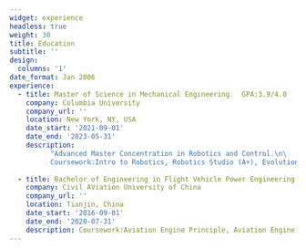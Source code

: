 ```yaml
---
widget: experience
headless: true
weight: 30
title: Education
subtitle: ''
design:
  columns: '1'
date_format: Jan 2006
experience:
  - title: Master of Science in Mechanical Engineering   GPA:3.9/4.0
    company: Columbia University
    company_url: ''
    location: New York, NY, USA
    date_start: '2021-09-01'
    date_end: '2023-05-31'
    description: 
          "Advanced Master Concentration in Robotics and Control.\n\
          Coursework:Intro to Robotics, Robotics Studio (A+), Evolution Algorithm, Data Science, Robot Learning, Deep Learning (A+), Natural Language Processing, Reinforcement Learning (In progress)"
        
  - title: Bachelor of Engineering in Flight Vehicle Power Engineering   GPA:3.7/4.0
    company: Civil AViation University of China
    company_url: ''
    location: Tianjin, China
    date_start: '2016-09-01'
    date_end: '2020-07-31'
    description: Coursework:Aviation Engine Principle, Aviation Engine Control, Aviation Engine Structure, Aviation Engine Emission, Dynamics of Aircraft."
---
```

